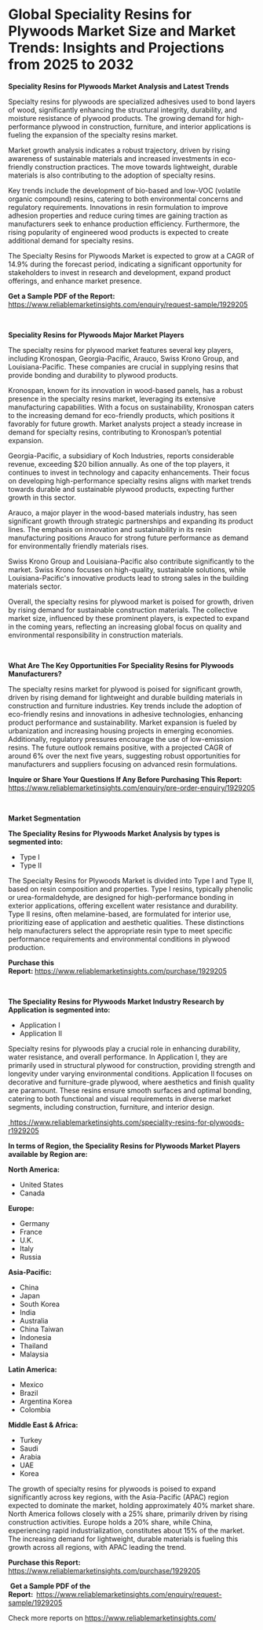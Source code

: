 <p><h1>Global Speciality Resins for Plywoods Market Size and Market Trends: Insights and Projections from 2025 to 2032</h1></p><p><strong>Speciality Resins for Plywoods Market Analysis and Latest Trends</strong></p>
<p><p>Specialty resins for plywoods are specialized adhesives used to bond layers of wood, significantly enhancing the structural integrity, durability, and moisture resistance of plywood products. The growing demand for high-performance plywood in construction, furniture, and interior applications is fueling the expansion of the specialty resins market. </p><p>Market growth analysis indicates a robust trajectory, driven by rising awareness of sustainable materials and increased investments in eco-friendly construction practices. The move towards lightweight, durable materials is also contributing to the adoption of specialty resins. </p><p>Key trends include the development of bio-based and low-VOC (volatile organic compound) resins, catering to both environmental concerns and regulatory requirements. Innovations in resin formulation to improve adhesion properties and reduce curing times are gaining traction as manufacturers seek to enhance production efficiency. Furthermore, the rising popularity of engineered wood products is expected to create additional demand for specialty resins. </p><p>The Specialty Resins for Plywoods Market is expected to grow at a CAGR of 14.9% during the forecast period, indicating a significant opportunity for stakeholders to invest in research and development, expand product offerings, and enhance market presence.</p></p>
<p><strong>Get a Sample PDF of the Report:&nbsp;</strong> <a href="https://www.reliablemarketinsights.com/enquiry/request-sample/1929205?utm_campaign=3584&utm_medium=2&utm_source=Github&utm_content=ia&utm_term=29032025&utm_id=speciality-resins-for-plywoods">https://www.reliablemarketinsights.com/enquiry/request-sample/1929205</a></p>
<p>&nbsp;</p>
<p><strong>Speciality Resins for Plywoods Major Market Players</strong></p>
<p><p>The specialty resins for plywood market features several key players, including Kronospan, Georgia-Pacific, Arauco, Swiss Krono Group, and Louisiana-Pacific. These companies are crucial in supplying resins that provide bonding and durability to plywood products.</p><p>Kronospan, known for its innovation in wood-based panels, has a robust presence in the specialty resins market, leveraging its extensive manufacturing capabilities. With a focus on sustainability, Kronospan caters to the increasing demand for eco-friendly products, which positions it favorably for future growth. Market analysts project a steady increase in demand for specialty resins, contributing to Kronospan’s potential expansion.</p><p>Georgia-Pacific, a subsidiary of Koch Industries, reports considerable revenue, exceeding $20 billion annually. As one of the top players, it continues to invest in technology and capacity enhancements. Their focus on developing high-performance specialty resins aligns with market trends towards durable and sustainable plywood products, expecting further growth in this sector.</p><p>Arauco, a major player in the wood-based materials industry, has seen significant growth through strategic partnerships and expanding its product lines. The emphasis on innovation and sustainability in its resin manufacturing positions Arauco for strong future performance as demand for environmentally friendly materials rises.</p><p>Swiss Krono Group and Louisiana-Pacific also contribute significantly to the market. Swiss Krono focuses on high-quality, sustainable solutions, while Louisiana-Pacific's innovative products lead to strong sales in the building materials sector.</p><p>Overall, the specialty resins for plywood market is poised for growth, driven by rising demand for sustainable construction materials. The collective market size, influenced by these prominent players, is expected to expand in the coming years, reflecting an increasing global focus on quality and environmental responsibility in construction materials.</p></p>
<p>&nbsp;</p>
<p><strong>What Are The Key Opportunities For Speciality Resins for Plywoods Manufacturers?</strong></p>
<p><p>The specialty resins market for plywood is poised for significant growth, driven by rising demand for lightweight and durable building materials in construction and furniture industries. Key trends include the adoption of eco-friendly resins and innovations in adhesive technologies, enhancing product performance and sustainability. Market expansion is fueled by urbanization and increasing housing projects in emerging economies. Additionally, regulatory pressures encourage the use of low-emission resins. The future outlook remains positive, with a projected CAGR of around 6% over the next five years, suggesting robust opportunities for manufacturers and suppliers focusing on advanced resin formulations.</p></p>
<p><strong>Inquire or Share Your Questions If Any Before Purchasing This Report:</strong> <a href="https://www.reliablemarketinsights.com/enquiry/pre-order-enquiry/1929205?utm_campaign=3584&utm_medium=2&utm_source=Github&utm_content=ia&utm_term=29032025&utm_id=speciality-resins-for-plywoods">https://www.reliablemarketinsights.com/enquiry/pre-order-enquiry/1929205</a></p>
<p>&nbsp;</p>
<p><strong>Market Segmentation</strong></p>
<p><strong>The Speciality Resins for Plywoods Market Analysis by types is segmented into:</strong></p>
<p><ul><li>Type I</li><li>Type II</li></ul></p>
<p><p>The Specialty Resins for Plywoods Market is divided into Type I and Type II, based on resin composition and properties. Type I resins, typically phenolic or urea-formaldehyde, are designed for high-performance bonding in exterior applications, offering excellent water resistance and durability. Type II resins, often melamine-based, are formulated for interior use, prioritizing ease of application and aesthetic qualities. These distinctions help manufacturers select the appropriate resin type to meet specific performance requirements and environmental conditions in plywood production.</p></p>
<p><strong>Purchase this Report:&nbsp;</strong><a href="https://www.reliablemarketinsights.com/purchase/1929205?utm_campaign=3584&utm_medium=2&utm_source=Github&utm_content=ia&utm_term=29032025&utm_id=speciality-resins-for-plywoods">https://www.reliablemarketinsights.com/purchase/1929205</a></p>
<p>&nbsp;</p>
<p><strong>The Speciality Resins for Plywoods Market Industry Research by Application is segmented into:</strong></p>
<p><ul><li>Application I</li><li>Application II</li></ul></p>
<p><p>Specialty resins for plywoods play a crucial role in enhancing durability, water resistance, and overall performance. In Application I, they are primarily used in structural plywood for construction, providing strength and longevity under varying environmental conditions. Application II focuses on decorative and furniture-grade plywood, where aesthetics and finish quality are paramount. These resins ensure smooth surfaces and optimal bonding, catering to both functional and visual requirements in diverse market segments, including construction, furniture, and interior design.</p></p>
<p><a href="https://www.reliablemarketinsights.com/speciality-resins-for-plywoods-r1929205?utm_campaign=3584&utm_medium=2&utm_source=Github&utm_content=ia&utm_term=29032025&utm_id=speciality-resins-for-plywoods">&nbsp;https://www.reliablemarketinsights.com/speciality-resins-for-plywoods-r1929205</a></p>
<p><strong>In terms of Region, the Speciality Resins for Plywoods Market Players available by Region are:</strong></p>
<p>
    <p> <strong> North America: </strong>
        <ul>
            <li>United States</li>
            <li>Canada</li>
        </ul>
        </p> 
    <p> <strong> Europe: </strong>
        <ul>
            <li>Germany</li>
            <li>France</li>
            <li>U.K.</li>
            <li>Italy</li>
            <li>Russia</li>
        </ul>
        </p> 
    <p> <strong> Asia-Pacific: </strong>
        <ul>
            <li>China</li>
            <li>Japan</li>
            <li>South Korea</li>
            <li>India</li>
            <li>Australia</li>
            <li>China Taiwan</li>
            <li>Indonesia</li>
            <li>Thailand</li>
            <li>Malaysia</li>
        </ul>
        </p> 
    <p> <strong> Latin America: </strong>
        <ul>
            <li>Mexico</li>
            <li>Brazil</li>
            <li>Argentina Korea</li>
            <li>Colombia</li>
        </ul>
        </p> 
    <p> <strong> Middle East & Africa: </strong>
        <ul>
            <li>Turkey</li>
            <li>Saudi</li>
            <li>Arabia</li>
            <li>UAE</li>
            <li>Korea</li>
        </ul>
    </p>
    </p>
<p><p>The growth of specialty resins for plywoods is poised to expand significantly across key regions, with the Asia-Pacific (APAC) region expected to dominate the market, holding approximately 40% market share. North America follows closely with a 25% share, primarily driven by rising construction activities. Europe holds a 20% share, while China, experiencing rapid industrialization, constitutes about 15% of the market. The increasing demand for lightweight, durable materials is fueling this growth across all regions, with APAC leading the trend.</p></p>
<p><strong>Purchase this Report: </strong><a href="https://www.reliablemarketinsights.com/purchase/1929205?utm_campaign=3584&utm_medium=2&utm_source=Github&utm_content=ia&utm_term=29032025&utm_id=speciality-resins-for-plywoods">https://www.reliablemarketinsights.com/purchase/1929205</a></p>
<p>&nbsp;<strong>Get a Sample PDF of the Report:&nbsp;&nbsp;</strong><a href="https://www.reliablemarketinsights.com/enquiry/request-sample/1929205?utm_campaign=3584&utm_medium=2&utm_source=Github&utm_content=ia&utm_term=29032025&utm_id=speciality-resins-for-plywoods">https://www.reliablemarketinsights.com/enquiry/request-sample/1929205</a></p>
<p><strong></strong></p>
<p>Check more reports on <a href="https://www.reliablemarketinsights.com/?utm_campaign=3584&utm_medium=2&utm_source=Github&utm_content=ia&utm_term=29032025&utm_id=speciality-resins-for-plywoods">https://www.reliablemarketinsights.com/</a></p>